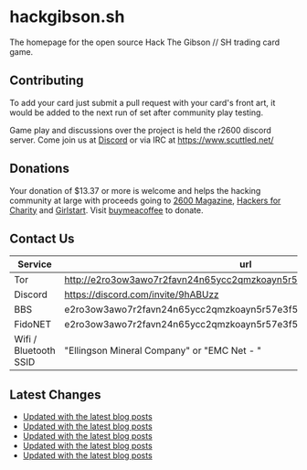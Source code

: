 # hackgibson.sh
The homepage for the open source Hack The Gibson // SH trading card game.


## Contributing

To add your card just submit a pull request with your card's front art, it would be added to the next run of set after community play testing.

Game play and discussions over the project is held the r2600 discord server. Come join us at [Discord](https://discord.com/invite/9hABUzz) or via IRC at https://www.scuttled.net/


## Donations

Your donation of $13.37 or more is welcome and helps the hacking community at large with proceeds going to [2600 Magazine](https://2600.com/), [Hackers for Charity](https://hackersforcharity.org) and [Girlstart](https://girlstart.org).  Visit [buymeacoffee](https://www.buymeacoffee.com/hackgibson.sh) to donate.


## Contact Us

Service | url
-|-
Tor | http://e2ro3ow3awo7r2favn24n65ycc2qmzkoayn5r57e3f56nvjwdcgg32ad.onion
Discord | https://discord.com/invite/9hABUzz
BBS | e2ro3ow3awo7r2favn24n65ycc2qmzkoayn5r57e3f56nvjwdcgg32ad.onion:23
FidoNET | e2ro3ow3awo7r2favn24n65ycc2qmzkoayn5r57e3f56nvjwdcgg32ad.onion:24554
Wifi / Bluetooth SSID | "Ellingson Mineral Company" or "EMC Net - <fidonet address>"

## Latest Changes
<!-- BLOG-POST-LIST:START -->
- [Updated with the latest blog posts](https://github.com/DFW2600/hackgibson.sh/commit/7f2a267bd14dede7e802e75d1c5fb7d85721154a)
- [Updated with the latest blog posts](https://github.com/DFW2600/hackgibson.sh/commit/3cccd8d3f51b3cb89fbd0ac830ce6c74e0d1bf94)
- [Updated with the latest blog posts](https://github.com/DFW2600/hackgibson.sh/commit/c80076238381f68564a626a5ffe6ec8ca6792567)
- [Updated with the latest blog posts](https://github.com/DFW2600/hackgibson.sh/commit/feeac75d057e2714a63afaf65693fefb61b537a9)
- [Updated with the latest blog posts](https://github.com/DFW2600/hackgibson.sh/commit/18a473ffa4b649d91f4ee3f39f03c2135ba00677)
<!-- BLOG-POST-LIST:END -->
